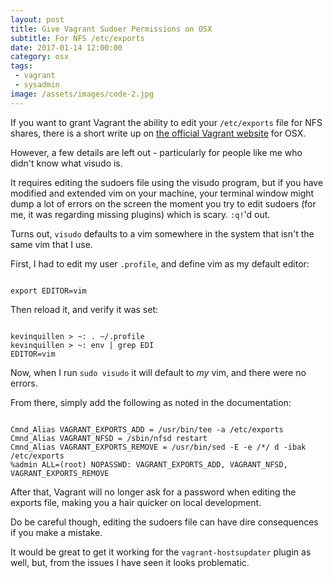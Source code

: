 ```yaml
---
layout: post
title: Give Vagrant Sudoer Permissions on OSX
subtitle: For NFS /etc/exports
date: 2017-01-14 12:00:00
category: osx
tags:
 - vagrant
 - sysadmin
image: /assets/images/code-2.jpg
---
```


If you want to grant Vagrant the ability to edit your `/etc/exports` file for NFS shares, there is a short write up on <a href="https://www.vagrantup.com/docs/synced-folders/nfs.html" target="_blank">the official Vagrant website</a> for OSX.

However, a few details are left out - particularly for people like me who didn't know what visudo is.

It requires editing the sudoers file using the visudo program, but if you have modified and extended vim on your machine, your terminal window might dump a lot of errors on the screen the moment you try to edit sudoers (for me, it was regarding missing plugins) which is scary. `:q!`'d out.

Turns out, `visudo` defaults to a vim somewhere in the system that isn't the same vim that I use.

First, I had to edit my user `.profile`, and define vim as my default editor:

<pre class="language-bash"><code class="language-bash">
export EDITOR=vim
</code></pre>

Then reload it, and verify it was set:

<pre class="language-bash"><code class="language-bash">
kevinquillen > ~: . ~/.profile
kevinquillen > ~: env | grep EDI
EDITOR=vim
</code></pre>

Now, when I run `sudo visudo` it will default to _my_ vim, and there were no errors.

From there, simply add the following as noted in the documentation:

<pre class="language-vim"><code class="language-vim">
Cmnd_Alias VAGRANT_EXPORTS_ADD = /usr/bin/tee -a /etc/exports
Cmnd_Alias VAGRANT_NFSD = /sbin/nfsd restart
Cmnd_Alias VAGRANT_EXPORTS_REMOVE = /usr/bin/sed -E -e /*/ d -ibak /etc/exports
%admin ALL=(root) NOPASSWD: VAGRANT_EXPORTS_ADD, VAGRANT_NFSD, VAGRANT_EXPORTS_REMOVE
</code></pre>

After that, Vagrant will no longer ask for a password when editing the exports file, making you a hair quicker on local development.

Do be careful though, editing the sudoers file can have dire consequences if you make a mistake.

It would be great to get it working for the `vagrant-hostsupdater` plugin as well, but, from the issues I have seen it looks problematic.
